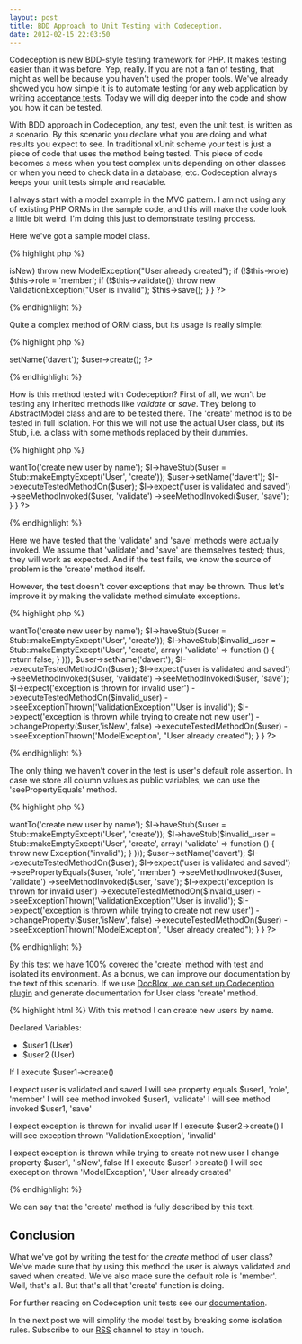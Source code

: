 ```yaml
---
layout: post
title: BDD Approach to Unit Testing with Codeception.
date: 2012-02-15 22:03:50
---
```



Codeception is new BDD-style testing framework for PHP. It makes testing easier than it was before. Yep, really. If you are not a fan of testing, that might as well be because you haven't used the proper tools. We've already showed you how simple it is to automate testing for any web application by writing [acceptance tests](https://codeception.com/01-20-2012/starting-acceptance.html). Today we will dig deeper into the code and show you how it can be tested.

With BDD approach in Codeception, any test, even the unit test, is written as a scenario. By this scenario you declare what you are doing and what results you expect to see. In traditional xUnit scheme your test is just a piece of code that uses the method being tested. This piece of code becomes a mess when you test complex units depending on other classes or when you need to check data in a database, etc. Codeception always keeps your unit tests simple and readable.

I always start with a model example in the MVC pattern. I am not using any of existing PHP ORMs in the sample code, and this will make the code look a little bit weird. I'm doing this just to demonstrate testing process.

Here we've got a sample model class.

{% highlight php %}
<?php
class User extends AbstractModel {
	
	public function create()
	{
		if (!$this->isNew) throw new ModelException("User already created");		
		if (!$this->role) $this->role = 'member';

		if (!$this->validate()) throw new ValidationException("User is invalid");

		$this->save();
	}
}
?>
{% endhighlight %}

Quite a complex method of ORM class, but its usage is really simple:

{% highlight php %}
<?php
$user = new User;
$user->setName('davert');
$user->create();
?>
{% endhighlight %}

How is this method tested with Codeception? First of all, we won't be testing any inherited methods like _validate_ or _save_. They belong to AbstractModel class and are to be tested there. The 'create' method is to be tested in full isolation. For this we will not use the actual User class, but its Stub, i.e. a class with some methods replaced by their dummies.

{% highlight php %}
<?php

use Codeception\Util\Stub;

class UserCest {

	public $class = 'User';
	
	public function create(CodeGuy $I)
	{		
		$I->wantTo('create new user by name');
		$I->haveStub($user = Stub::makeEmptyExcept('User', 'create'));

		$user->setName('davert');

		$I->executeTestedMethodOn($user);

		$I->expect('user is validated and saved')		
			->seeMethodInvoked($user, 'validate')
			->seeMethodInvoked($user, 'save');
	}
}
?>
{% endhighlight %}

Here we have tested that the 'validate' and 'save' methods were actually invoked. We assume that 'validate' and 'save' are themselves tested; thus, they will work as expected. And if the test fails, we know the source of problem is the 'create' method itself. 

However, the test doesn't cover exceptions that may be thrown. Thus let's improve it by making the validate method simulate exceptions.

{% highlight php %}
<?php
use Codeception\Util\Stub;

class UserCest {

	public $class = 'User';
	
	public function create(CodeGuy $I)
	{		
		$I->wantTo('create new user by name');
		$I->haveStub($user = Stub::makeEmptyExcept('User', 'create'));
		$I->haveStub($invalid_user = Stub::makeEmptyExcept('User', 'create', array(
			'validate' => function () { return false; }
		)));		

		$user->setName('davert');

		$I->executeTestedMethodOn($user);

		$I->expect('user is validated and saved')		
			->seeMethodInvoked($user, 'validate')
			->seeMethodInvoked($user, 'save');
		
		$I->expect('exception is thrown for invalid user')
			->executeTestedMethodOn($invalid_user)
			->seeExceptionThrown('ValidationException','User is invalid');				
			
		$I->expect('exception is thrown while trying to create not new user')
			->changeProperty($user,'isNew', false)
			->executeTestedMethodOn($user)						
			->seeExceptionThrown('ModelException', "User already created");
	}
}
?>
{% endhighlight %}

The only thing we haven't cover in the test is user's default role assertion. In case we store all column values as public variables, we can use the 'seePropertyEquals' method. 

{% highlight php %}
<?php

use Codeception\Util\Stub;

class UserCest {

	public $class = 'User';
	
	public function create(CodeGuy $I)
	{		
		$I->wantTo('create new user by name');
		$I->haveStub($user = Stub::makeEmptyExcept('User', 'create'));
		$I->haveStub($invalid_user = Stub::makeEmptyExcept('User', 'create', array(
			'validate' => function () { throw new Exception("invalid"); }
		)));		

		$user->setName('davert');

		$I->executeTestedMethodOn($user);

		$I->expect('user is validated and saved')	
			->seePropertyEquals($user, 'role', 'member')
			->seeMethodInvoked($user, 'validate')
			->seeMethodInvoked($user, 'save');
	
		$I->expect('exception is thrown for invalid user')
			->executeTestedMethodOn($invalid_user)
			->seeExceptionThrown('ValidationException','User is invalid');				
			
		$I->expect('exception is thrown while trying to create not new user')
			->changeProperty($user,'isNew', false)
			->executeTestedMethodOn($user)						
			->seeExceptionThrown('ModelException', "User already created");
	}
}
?>
{% endhighlight %}

By this test we have 100% covered the 'create' method with test and isolated its environment. As a bonus, we can improve our documentation by the text of this scenario. If we use [DocBlox, we can set up Codeception plugin](https://codeception.com/02-14-2012/generators-release-1-0-3.html) and generate documentation for User class 'create' method.

{% highlight html %}
With this method I can create new users by name.

Declared Variables:
* $user1 (User)
* $user2 (User)

If I execute $user1->create()

I expect user is validated and saved
I will see property equals $user1, 'role', 'member'
I will see method invoked $user1, 'validate'
I will see method invoked $user1, 'save'

I expect exception is thrown for invalid user
If I execute $user2->create()
I will see exception thrown 'ValidationException', 'invalid'

I expect exception is thrown while trying to create not new user
I change property $user1, 'isNew', false
If I execute $user1->create()
I will see exeception thrown 'ModelException', 'User already created'

{% endhighlight %}

We can say that the 'create' method is fully described by this text.

## Conclusion

What we've got by writing the test for the _create_ method of user class? We've made sure that by using this method the user is always validated and saved when created. We've also made sure the default role is 'member'. Well, that's all. But that's all that 'create' function is doing. 

For further reading on Codeception unit tests see our [documentation](https://codeception.com/docs/07-UnitTestsPractice). 

In the next post we will simplify the model test by breaking some isolation rules. Subscribe to our [RSS](https://codeception.com/rss.xml) channel to stay in touch.